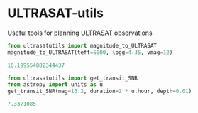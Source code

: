 # ULTRASAT-utils
Useful tools for planning ULTRASAT observations

```python
from ultrasatutils import magnitude_to_ULTRASAT
magnitude_to_ULTRASAT(teff=6000, logg=4.35, vmag=12)

16.199554882344437
```


```python
from ultrasatutils import get_transit_SNR
from astropy import units as u
get_transit_SNR(mag=16.2, duration=2 * u.hour, depth=0.01)

7.3371085
```
